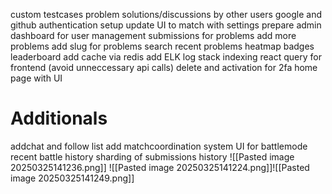 
custom testcases
problem solutions/discussions by other users
google and  github authentication setup
update UI to match with settings
prepare admin dashboard for user management
submissions for problems
add more problems
add slug for problems search
recent problems 
heatmap
badges
leaderboard
add cache via redis
add ELK log stack
indexing
react query for frontend (avoid unneccessary api calls)
delete and activation for 2fa
home page with UI 

# **Additionals**

addchat and follow list
add matchcoordination system
UI for battlemode
recent battle history
sharding of submissions history
![[Pasted image 20250325141236.png]]
![[Pasted image 20250325141224.png]]![[Pasted image 20250325141249.png]]